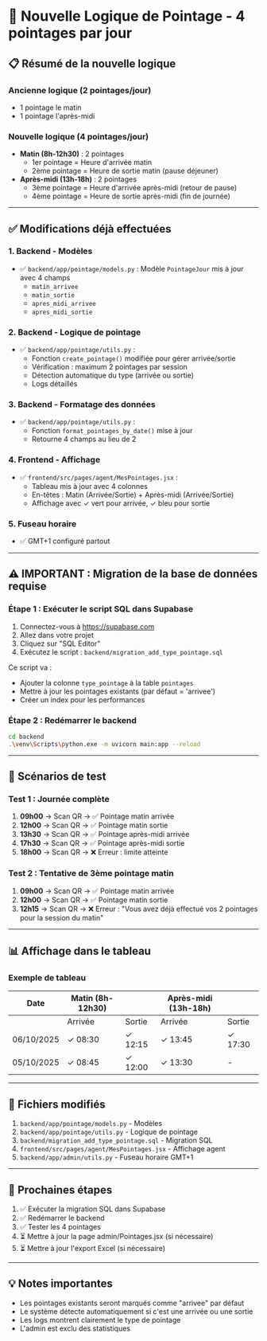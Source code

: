 # 🔄 Nouvelle Logique de Pointage - 4 pointages par jour

## 📋 Résumé de la nouvelle logique

### Ancienne logique (2 pointages/jour)
- 1 pointage le matin
- 1 pointage l'après-midi

### Nouvelle logique (4 pointages/jour)
- **Matin (8h-12h30)** : 2 pointages
  - 1er pointage = Heure d'arrivée matin
  - 2ème pointage = Heure de sortie matin (pause déjeuner)
- **Après-midi (13h-18h)** : 2 pointages
  - 3ème pointage = Heure d'arrivée après-midi (retour de pause)
  - 4ème pointage = Heure de sortie après-midi (fin de journée)

---

## ✅ Modifications déjà effectuées

### 1. Backend - Modèles
- ✅ `backend/app/pointage/models.py` : Modèle `PointageJour` mis à jour avec 4 champs
  - `matin_arrivee`
  - `matin_sortie`
  - `apres_midi_arrivee`
  - `apres_midi_sortie`

### 2. Backend - Logique de pointage
- ✅ `backend/app/pointage/utils.py` : 
  - Fonction `create_pointage()` modifiée pour gérer arrivée/sortie
  - Vérification : maximum 2 pointages par session
  - Détection automatique du type (arrivée ou sortie)
  - Logs détaillés

### 3. Backend - Formatage des données
- ✅ `backend/app/pointage/utils.py` :
  - Fonction `format_pointages_by_date()` mise à jour
  - Retourne 4 champs au lieu de 2

### 4. Frontend - Affichage
- ✅ `frontend/src/pages/agent/MesPointages.jsx` :
  - Tableau mis à jour avec 4 colonnes
  - En-têtes : Matin (Arrivée/Sortie) + Après-midi (Arrivée/Sortie)
  - Affichage avec ✓ vert pour arrivée, ✓ bleu pour sortie

### 5. Fuseau horaire
- ✅ GMT+1 configuré partout

---

## ⚠️ IMPORTANT : Migration de la base de données requise

### Étape 1 : Exécuter le script SQL dans Supabase

1. Connectez-vous à https://supabase.com
2. Allez dans votre projet
3. Cliquez sur "SQL Editor"
4. Exécutez le script : `backend/migration_add_type_pointage.sql`

Ce script va :
- Ajouter la colonne `type_pointage` à la table `pointages`
- Mettre à jour les pointages existants (par défaut = 'arrivee')
- Créer un index pour les performances

### Étape 2 : Redémarrer le backend

```bash
cd backend
.\venv\Scripts\python.exe -m uvicorn main:app --reload
```

---

## 🧪 Scénarios de test

### Test 1 : Journée complète
1. **09h00** → Scan QR → ✅ Pointage matin arrivée
2. **12h00** → Scan QR → ✅ Pointage matin sortie
3. **13h30** → Scan QR → ✅ Pointage après-midi arrivée
4. **17h30** → Scan QR → ✅ Pointage après-midi sortie
5. **18h00** → Scan QR → ❌ Erreur : limite atteinte

### Test 2 : Tentative de 3ème pointage matin
1. **09h00** → Scan QR → ✅ Pointage matin arrivée
2. **12h00** → Scan QR → ✅ Pointage matin sortie
3. **12h15** → Scan QR → ❌ Erreur : "Vous avez déjà effectué vos 2 pointages pour la session du matin"

---

## 📊 Affichage dans le tableau

### Exemple de tableau
| Date       | Matin (8h-12h30) |        | Après-midi (13h-18h) |        |
|------------|------------------|--------|----------------------|--------|
|            | Arrivée          | Sortie | Arrivée              | Sortie |
| 06/10/2025 | ✓ 08:30          | ✓ 12:15| ✓ 13:45              | ✓ 17:30|
| 05/10/2025 | ✓ 08:45          | ✓ 12:00| ✓ 13:30              | -      |

---

## 🔧 Fichiers modifiés

1. `backend/app/pointage/models.py` - Modèles
2. `backend/app/pointage/utils.py` - Logique de pointage
3. `backend/migration_add_type_pointage.sql` - Migration SQL
4. `frontend/src/pages/agent/MesPointages.jsx` - Affichage agent
5. `backend/app/admin/utils.py` - Fuseau horaire GMT+1

---

## 📝 Prochaines étapes

1. ✅ Exécuter la migration SQL dans Supabase
2. ✅ Redémarrer le backend
3. ✅ Tester les 4 pointages
4. ⏳ Mettre à jour la page admin/Pointages.jsx (si nécessaire)
5. ⏳ Mettre à jour l'export Excel (si nécessaire)

---

## 💡 Notes importantes

- Les pointages existants seront marqués comme "arrivee" par défaut
- Le système détecte automatiquement si c'est une arrivée ou une sortie
- Les logs montrent clairement le type de pointage
- L'admin est exclu des statistiques
